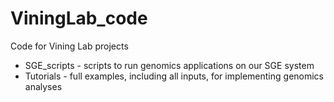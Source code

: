 # ViningLab_code
Code for Vining Lab projects


- SGE_scripts - scripts to run genomics applications on our SGE system
- Tutorials - full examples, including all inputs, for implementing genomics analyses



